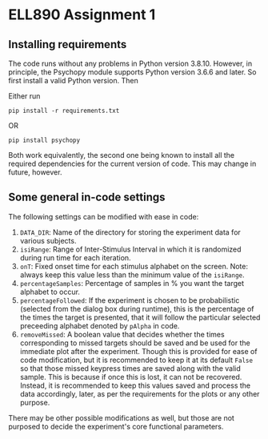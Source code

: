 # ELL890 Assignment 1

## Installing requirements

The code runs without any problems in Python version 3.8.10. However, in principle, the Psychopy module supports Python version 3.6.6 and later. So first install a valid Python version. Then

Either run

```shell
pip install -r requirements.txt
```

OR

```shell
pip install psychopy
```

Both work equivalently, the second one being known to install all the required dependencies for the current version of code. This may change in future, however.

## Some general in-code settings

The following settings can be modified with ease in code:

1. `DATA_DIR`: Name of the directory for storing the experiment data for various subjects.
2. `isiRange`: Range of Inter-Stimulus Interval in which it is randomized during run time for each iteration.
3. `onT`: Fixed onset time for each stimulus alphabet on the screen. Note: always keep this value less than the minimum value of the `isiRange`.
4. `percentageSamples`: Percentage of samples in % you want the target alphabet to occur.
5. `percentageFollowed`: If the experiment is chosen to be probabilistic (selected from the dialog box during runtime), this is the percentage of the times the target is presented, that it will follow the particular selected preceeding alphabet denoted by `pAlpha` in code.
6. `removeMissed`: A boolean value that decides whether the times corresponding to missed targets should be saved and be used for the immediate plot after the experiment. Though this is provided for ease of code modification, but it is recommended to keep it at its default `False` so that those missed keypress times are saved along with the valid sample. This is because if once this is lost, it can not be recovered. Instead, it is recommended to keep this values saved and process the data accordingly, later, as per the requirements for the plots or any other purpose.

There may be other possible modifications as well, but those are not purposed to decide the experiment's core functional parameters.
